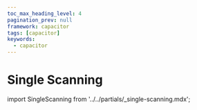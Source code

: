 ```yaml
---
toc_max_heading_level: 4
pagination_prev: null
framework: capacitor
tags: [capacitor]
keywords:
  - capacitor
---
```


# Single Scanning

import SingleScanning from '../../partials/_single-scanning.mdx';

<SingleScanning/>